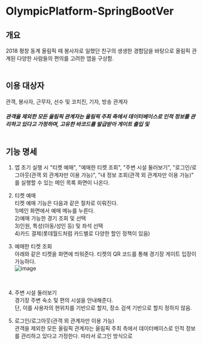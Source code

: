 # OlympicPlatform-SpringBootVer
## 개요
2018 평창 동계 올림픽 때 봉사자로 일했던 친구의 생생한 경험담을 바탕으로 올림픽 관계된 다양한 사람들의 편의를 고려한 앱을 구상함.<br><br>
## 이용 대상자
관객, 봉사자, 근무자, 선수 및 코치진, 기자, 방송 관계자<br>
##### *관객을 제외한 모든 올림픽 관계자는 올림픽 주최 측에서 데이터베이스로 인적 정보를 관리하고 있다고 가정하며, 고유한 바코드를 발급받아 게이트 출입 및*<br><br>
## 기능 명세
1. 앱 초기 실행 시 "티켓 예매", "예매한 티켓 조회", "주변 시설 둘러보기", "로그인/로그아웃(관객 외 관계자만 이용 가능)", "내 정보 조회(관객 외 관계자만 이용 가능)" 를 실행할 수 있는 메인 목록 화면이 나온다.

2. 티켓 예매<br>
티켓 예매 기능은 다음과 같은 절차로 이뤄진다.<br>
1)메인 화면에서 예매 메뉴를 누른다.<br>
2)예매 가능한 경기 조회 및 선택<br>
3)인원, 특성(아동/성인 등) 및 좌석 선택<br>
4)카드 결제(롯데월드처럼 카드별로 다양한 할인 정책이 있음)<br>

3. 예매한 티켓 조회<br>
아래와 같은 티켓을 화면에 띄워준다. 티켓의 QR 코드를 통해 경기장 게이트 입장이 가능하다.<br>
![image](https://user-images.githubusercontent.com/48075848/104144713-bdc15380-5407-11eb-836e-8b3a983ae63a.png)
<br>

4. 주변 시설 둘러보기<br>
경기장 주변 숙소 및 편의 시설을 안내해준다.<br>
단, 이를 사용자의 현위치를 기반으로 할지, 장소 검색 기반으로 할지 정하지 않음.<br>

5. 로그인/로그아웃(관객 외 관계자만 이용 가능)<br>
관객을 제외한 모든 올림픽 관계자는 올림픽 주최 측에서 데이터베이스로 인적 정보를 관리하고 있다고 가정한다. 따라서 로그인 방식으로 
